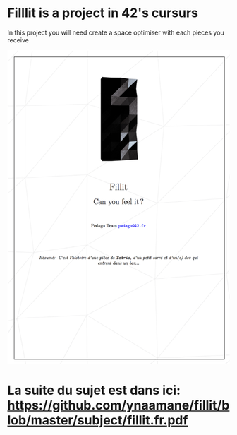 # Filllit is a project in 42's cursurs
In this project you will need create a space optimiser with each pieces you receive

![alt text](https://raw.githubusercontent.com/ynaamane/fillit/master/subject/fillit.fr.jpg)

# La suite du sujet est dans ici: https://github.com/ynaamane/fillit/blob/master/subject/fillit.fr.pdf
